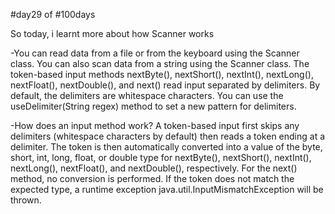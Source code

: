 #day29 of #100days

So today, i learnt more about how Scanner works

-You can read data from a file or from the keyboard using the Scanner class. You can also scan data from a string using the Scanner class. The token-based input methods nextByte(), nextShort(), nextInt(), nextLong(), nextFloat(), nextDouble(), and next() read input separated by delimiters. By default, the delimiters are whitespace characters. You can use the useDelimiter(String regex) method to set a new pattern for delimiters.

-How does an input method work? A token-based input first skips any delimiters (whitespace characters by default) then reads a token ending at a delimiter. The token is then automatically converted into a value of the byte, short, int, long, float, or double type for nextByte(), nextShort(), nextInt(), nextLong(), nextFloat(), and nextDouble(), respectively. For the next() method, no conversion is performed. If the token does not match the expected type, a runtime exception java.util.InputMismatchException will be thrown.

